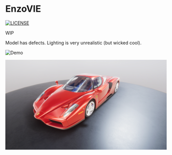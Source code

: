 # EnzoVIE

[![LICENSE](https://img.shields.io/badge/license-SNCL-blue)](https://github.com/JazzAppsGames/EnzoVIE/blob/main/LICENSE)

WIP

Model has defects. Lighting is very unrealistic (but wicked cool).

![Demo](https://github.com/JazzAppsGames/EnzoVIE/blob/main/img/demo.gif?raw=true)

![Render](https://github.com/JazzAppsGames/EnzoVIE/blob/main/img/ShortRender.png?raw=true)
